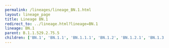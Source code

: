 ```yaml
---
permalink: /lineages/lineage_BN.1.html
layout: lineage_page
title: Lineage BN.1
redirect_to: ../lineage.html?lineage=BN.1
lineage: BN.1
parent: B.1.1.529.2.75.5
children: ['BN.1', 'BN.1.1', 'BN.1.1.1', 'BN.1.2', 'BN.1.2.1', 'BN.1.3', 'BN.1.3.1', 'BN.1.4', 'BN.1.5', 'BN.1.6']
---
```

